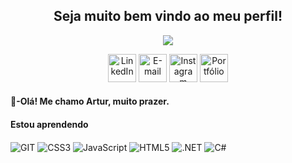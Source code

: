 <h2 align="center">
   Seja muito bem vindo ao meu perfil! 
</h2>

<p align="center"> 
    <img src="https://readme-typing-svg.herokuapp.com?color=%2336BCF7&size=24&center=true&lines=Estudante+de+Programa%C3%A7%C3%A3o;Front-end+Developer"(https://git.io/typing-svg)>
 </p>

<p align="center">
  <a href="https://www.linkedin.com/in/artur-rocha-webdev" alt="LinkedIn"><img width="45px" alt="LinkedIn" title="LinkedIn" src="https://user-images.githubusercontent.com/69727594/139465237-0a5c3189-ab93-4a12-a2d1-9dc958db0e6d.png"/></a>
  <a href="mailto:arturrprogramador@gmail.com"><img width="45px" alt="E-mail" title="E-mail" src="https://user-images.githubusercontent.com/69727594/139464927-9d110e31-818b-427c-9b9c-687c56fd6861.png"/></a>
  <a href="https://www.instagram.com/_artur41/"><img width="45px" alt="Instagram" title="Instagram" src="https://user-images.githubusercontent.com/69727594/139465015-61be3f2c-cd0a-4141-a0cd-162c71043c1e.png"/></a>
  <a> <img width="45px" alt="Portfólio" title="Portfólio" src="https://user-images.githubusercontent.com/69727594/139464684-19134b76-6d08-4254-a7bf-d0aad97db550.png"/></a>
</p>
  
<h4>👾-Olá! Me chamo Artur, muito prazer.</h4>



<h4> Estou aprendendo </h4>

<img align="center" src="https://img.shields.io/badge/git-%23F05033.svg?style=for-the-badge&logo=git&logoColor=white&color=FF0000" alt="GIT" title="GIT"> <img align="center" src="https://img.shields.io/badge/CSS3-1572B6?style=for-the-badge&logo=css3&logoColor=white&color=FF0000" alt="CSS3" title="CSS3"> <img align="center" src="https://img.shields.io/badge/JavaScript-323330?style=for-the-badge&logo=javascript&logoColor=white&color=FF0000" alt="JavaScript" title="JavaScript"> <img align="center" src="https://img.shields.io/badge/HTML5-E34F26?style=for-the-badge&logo=html5&logoColor=white&color=FF0000" alt="HTML5" title="HTML5"> <img align="center" src="https://img.shields.io/badge/.NET-512BD4?style=for-the-badge&logo=dotnet&logoColor=white&color=FF0000" alt=".NET" title=".NET"> <img align="center" src="https://img.shields.io/badge/C%23-239120?style=for-the-badge&logo=c-sharp&logoColor=white&color=FF0000" alt="C#" title="C#">

